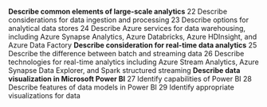 **Describe common elements of large-scale analytics**
22 Describe considerations for data ingestion and processing
23 Describe options for analytical data stores
24 Describe Azure services for data warehousing, including Azure Synapse Analytics, Azure Databricks, Azure HDInsight, and Azure Data Factory
**Describe consideration for real-time data analytics**
25 Describe the difference between batch and streaming data
26 Describe technologies for real-time analytics including Azure Stream Analytics, Azure
Synapse Data Explorer, and Spark structured streaming
**Describe data visualization in Microsoft Power BI**
27 Identify capabilities of Power BI
28 Describe features of data models in Power BI
29 Identify appropriate visualizations for data